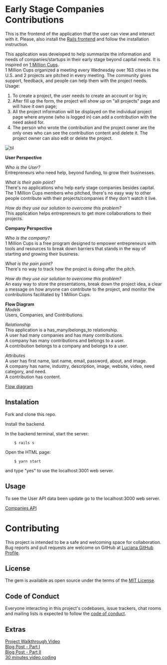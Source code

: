 # Early Stage Companies Contributions
This is the frontend of the application that the user can view and interact with it. Please, also install the [Rails frontend](https://github.com/luciana-lab/early-stage-companies-backend) and follow the installation instruction.

This application was developed to help summarize the information and needs of companies/startups in their early stage beyond capital needs. It is inspired on [1 Million Cups](https://www.1millioncups.com).\
1 Million Cups organized a meeting every Wednesday over 163 cities in the U.S. and 2 projects are pitched in every meeting. The community gives support, feedback, and people can help them with the project needs.\
Usage:
1. To create a project, the user needs to create an account or log in;
2. After fill up the form, the project will show up on "all projects" page and will have it own page;
3. All the project information will be displayed on the individual project page where anyone (who is logged in) can add a contribution with the need asked for.
4. The person who wrote the contribution and the project owner are the only ones who can see the contribution content and delete it. The project owner can also edit or delete the project.

![til](./public/gif.gif)

**User Perspective**

*Who is the User?*\
Entrepreneurs who need help, beyond funding, to grow their businesses.

*What is their pain point?*\
There's no applications who help early stage companies besides capital.\
The 1 Million Cups members who pitched, there's no easy way to other people contribute with their projects/companies if they don't watch it live.

*How do they use our solution to overcome this problem?*\
This application helps entrepreneurs to get more collaborations to their projects.

**Company Perspective**

*Who is the company?*\
1 Million Cups is a free program designed to empower entrepreneurs with tools and resources to break down barriers that stands in the way of starting and growing their business.

*What is the pain point?*\
There's no way to track how the project is doing after the pitch.

*How do they use our solution to overcome this problem?*\
An easy way to store the presentations, break down the project idea, a clear a message on how anyone can contribute to the project, and monitor the contributions facilitated by 1 Million Cups.

**Flow Diagram**\
*Models*\
Users, Companies, and Contributions.

*Relationship*\
This application is a has_many/belongs_to relationship.\
A user had many companies and has many contributions.\
A company has many contributions and belongs to a user.\
A contribution belongs to a company and belongs to a user.

*Attributes*\
A user has first name, last name, email, password, about, and image.\
A company has name, industry, description, image, website, video, need category, and need.\
A contribution has content.

[Flow diagram](https://drive.google.com/file/d/1evKyGhqsBa7Cxc_P0qdZnGUnjlXYOjLq/view?usp=sharing)
## Instalation
Fork and clone this repo.

Install the backend.

In the backend terminal, start the server:
```
    $ rails s
```

Open the HTML page:
```
    $ yarn start
```
and type "yes" to use the localhost:3001 web server.
## Usage

To see the User API data been update go to the localhost:3000 web server.

[Companies API](http://localhost:3000/companies)
# Contributing

This project is intended to be a safe and welcoming space for collaboration.
Bug reports and pull requests are welcome on GitHub at [Luciana GitHub Profile](https://github.com/luciana-lab).

## License

The gem is available as open source under the terms of the [MIT License](https://opensource.org/licenses/MIT).

## Code of Conduct

Everyone interacting in this project's codebases, issue trackers, chat rooms and mailing lists is expected to follow the [code of conduct](https://github.com/luciana-lab/early-stage-companies-backend/blob/main/CODE_OF_CONDUCT.md).

## Extras
[Project Walkthrough Video](https://youtu.be/xnsyZ4juSmg)\
[Blog Post - Part I](https://luciana-lab.medium.com/rails-react-redux-thunk-user-auth-with-cookies-and-sessions-part-i-98c5ea19a8c7)\
[Blog Post - Part II](https://luciana-lab.medium.com/rails-react-redux-thunk-user-auth-with-cookies-and-sessions-part-ii-e3f9bf036489)\
[30 minutes video coding](https://youtu.be/aBAqAHF81WY)